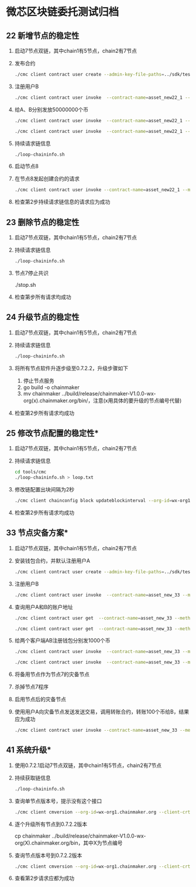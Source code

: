 # 微芯区块链委托测试归档

## 22 新增节点的稳定性

1. 启动7节点双链，其中chain1有5节点，chain2有7节点

2. 发布合约

   ```sh
   ./cmc client contract user create --admin-key-file-paths=../sdk/testdata/crypto-config/wx-org1.chainmaker.org/user/admin1/admin1.tls.key --admin-crt-file-paths=../sdk/testdata/crypto-config/wx-org1.chainmaker.org/user/admin1/admin1.tls.crt  --org-id=wx-org1.chainmaker.org --chain-id=chain1 --client-crt-file-paths=../sdk/testdata/crypto-config/wx-org1.chainmaker.org/user/client1/client1.tls.crt --client-key-file-paths=../sdk/testdata/crypto-config/wx-org1.chainmaker.org/user/client1/client1.tls.key --byte-code-path=../../test/wasm/asset-rust-0.7.2.wasm --contract-name=asset_new22_1 --runtime-type=WASMER --sdk-conf-path=../sdk/testdata/sdk_config.yml --version=1.0 --sync-result=true --params="{\"issue_limit\":\"500000000\",\"total_supply\":\"100000000\"}"
   ```

3. 注册用户B

   ```sh
   ./cmc client contract user invoke  --contract-name=asset_new22_1 --method=register --org-id=wx-org2.chainmaker.org --client-crt-file-paths=../sdk/testdata/crypto-config/wx-org2.chainmaker.org/user/client1/client1.tls.crt --client-key-file-paths=../sdk/testdata/crypto-config/wx-org2.chainmaker.org/user/client1/client1.tls.key --sdk-conf-path=../sdk/testdata/sdk_config.yml --sync-result=true
   ```

4. 给A、B分别发放50000000个币

   ```sh
   ./cmc client contract user invoke  --contract-name=asset_new22_1 --method=issue_amount --sdk-conf-path=../sdk/testdata/sdk_config.yml --org-id=wx-org1.chainmaker.org --client-crt-file-paths=../sdk/testdata/crypto-config/wx-org1.chainmaker.org/user/client1/client1.tls.crt --client-key-file-paths=../sdk/testdata/crypto-config/wx-org1.chainmaker.org/user/client1/client1.tls.key --params="{\"amount\":\"50000000\",\"to\":\"62c6a0672c28ae914e9c5100a2262762b0a5b7b13bf4b69b3beee92c51aefd0f\"}" --sync-result=true
   
   ./cmc client contract user invoke  --contract-name=asset_new22_1 --method=issue_amount --sdk-conf-path=../sdk/testdata/sdk_config.yml --org-id=wx-org1.chainmaker.org --client-crt-file-paths=../sdk/testdata/crypto-config/wx-org1.chainmaker.org/user/client1/client1.tls.crt --client-key-file-paths=../sdk/testdata/crypto-config/wx-org1.chainmaker.org/user/client1/client1.tls.key --params="{\"amount\":\"50000000\",\"to\":\"c5d7d472124c988175beacef2b482206910c94845777eb3689af33e240c67129\"}" --sync-result=true
   ```

   

5. 持续请求链信息

   ```sh
   ./loop-chaininfo.sh
   ```

6. 启动节点8

   

7. 在节点8发起创建合约的请求

   ```sh
   ./cmc client contract user invoke --contract-name=asset_new22_1 --method=transfer --sdk-conf-path=../sdk/testdata/sdk_config_bc1_node8.yml --org-id=wx-org1.chainmaker.org --client-crt-file-paths=../sdk/testdata/crypto-config/wx-org1.chainmaker.org/user/client1/client1.tls.crt --client-key-file-paths=../sdk/testdata/crypto-config/wx-org1.chainmaker.org/user/client1/client1.tls.key --params="{\"amount\":\"100\",\"to\":\"c5d7d472124c988175beacef2b482206910c94845777eb3689af33e240c67129\"}" --sync-result=true
   ```

8. 检查第2步持续请求链信息的请求应为成功

## 23 删除节点的稳定性

1. 启动7节点双链，其中chain1有5节点，chain2有7节点

2. 持续请求链信息

   ```sh
   ./loop-chaininfo.sh
   ```

3. 节点7停止共识

   ./stop.sh

4. 检查第步所有请求均成功

## 24 升级节点的稳定性

1. 启动7节点双链，其中chain1有5节点，chain2有7节点

2. 持续请求链信息

   ```sh
   ./loop-chaininfo.sh
   ```

3. 将所有节点软件升逐步级至0.7.2.2，升级步骤如下

   1. 停止节点服务
   2. go build -o chainmaker
   3. mv chainmaker ../build/release/chainmaker-V1.0.0-wx-org(x).chainmaker.org/bin/，注意(x用具体的要升级的节点编号代替)

4. 检查第2步所有请求均成功

## 25 修改节点配置的稳定性*

1. 启动7节点双链，其中chain1有5节点，chain2有7节点

2. 持续请求链信息

   ```sh
   cd tools/cmc
   ./loop-chaininfo.sh > loop.txt
   ```

3. 修改链配置出块间隔为2秒

   ```sh
   ./cmc client chainconfig block updateblockinterval --org-id=wx-org1.chainmaker.org --client-crt-file-paths=../sdk/testdata/crypto-config/wx-org1.chainmaker.org/user/client1/client1.tls.crt --client-key-file-paths=../sdk/testdata/crypto-config/wx-org1.chainmaker.org/user/client1/client1.tls.key --sdk-conf-path=../sdk/testdata/sdk_config.yml --admin-crt-file-paths=../sdk/testdata/crypto-config/wx-org1.chainmaker.org/user/admin1/admin1.tls.crt --admin-key-file-paths=../sdk/testdata/crypto-config/wx-org1.chainmaker.org/user/admin1/admin1.tls.key --block-interval 1000
   ```

4. 检查第2步所有请求均成功

## 33 节点灾备方案*

1. 启动7节点双链，其中chain1有5节点，chain2有7节点

2. 安装钱包合约，并默认注册用户A

   ```sh
   ./cmc client contract user create --admin-key-file-paths=../sdk/testdata/crypto-config/wx-org1.chainmaker.org/user/admin1/admin1.tls.key --admin-crt-file-paths=../sdk/testdata/crypto-config/wx-org1.chainmaker.org/user/admin1/admin1.tls.crt  --org-id=wx-org1.chainmaker.org --chain-id=chain2 --client-crt-file-paths=../sdk/testdata/crypto-config/wx-org1.chainmaker.org/user/client1/client1.tls.crt --client-key-file-paths=../sdk/testdata/crypto-config/wx-org1.chainmaker.org/user/client1/client1.tls.key --byte-code-path=../../test/wasm/asset-rust-0.7.2_v1.0.0.wasm --contract-name=asset_new_33 --runtime-type=WASMER --sdk-conf-path=../sdk/testdata/sdk_config.yml --version=1.0.0 --sync-result=true --params="{\"issue_limit\":\"1000\",\"total_supply\":\"100000000\"}"
   ```

3. 注册用户B

   ```sh
   ./cmc client contract user invoke  --contract-name=asset_new_33 --method=register --org-id=wx-org2.chainmaker.org  --chain-id=chain2 --client-crt-file-paths=../sdk/testdata/crypto-config/wx-org2.chainmaker.org/user/client1/client1.tls.crt --client-key-file-paths=../sdk/testdata/crypto-config/wx-org2.chainmaker.org/user/client1/client1.tls.key --sdk-conf-path=../sdk/testdata/sdk_config.yml --sync-result=true
   ```

   

4. 查询用户A和B的账户地址

   ```sh
   ./cmc client contract user get  --contract-name=asset_new_33 --method=query_address --sdk-conf-path=../sdk/testdata/sdk_config.yml --org-id=wx-org1.chainmaker.org  --chain-id=chain2 --client-crt-file-paths=../sdk/testdata/crypto-config/wx-org1.chainmaker.org/user/client1/client1.tls.crt --client-key-file-paths=../sdk/testdata/crypto-config/wx-org1.chainmaker.org/user/client1/client1.tls.key
   
   ./cmc client contract user get  --contract-name=asset_new_33 --method=query_address --sdk-conf-path=../sdk/testdata/sdk_config.yml --org-id=wx-org2.chainmaker.org  --chain-id=chain2 --client-crt-file-paths=../sdk/testdata/crypto-config/wx-org2.chainmaker.org/user/client1/client1.tls.crt --client-key-file-paths=../sdk/testdata/crypto-config/wx-org2.chainmaker.org/user/client1/client1.tls.key
   ```

   

5. 给两个客户端AB注册钱包分别发1000个币

   ```sh
   ./cmc client contract user invoke  --contract-name=asset_new_33 --method=issue_amount --sdk-conf-path=../sdk/testdata/sdk_config.yml --org-id=wx-org1.chainmaker.org  --chain-id=chain2 --client-crt-file-paths=../sdk/testdata/crypto-config/wx-org1.chainmaker.org/user/client1/client1.tls.crt --client-key-file-paths=../sdk/testdata/crypto-config/wx-org1.chainmaker.org/user/client1/client1.tls.key --params="{\"amount\":\"1000\",\"to\":\"62c6a0672c28ae914e9c5100a2262762b0a5b7b13bf4b69b3beee92c51aefd0f\"}" --sync-result=true
   
   ./cmc client contract user invoke  --contract-name=asset_new_33 --method=issue_amount --sdk-conf-path=../sdk/testdata/sdk_config.yml --org-id=wx-org1.chainmaker.org  --chain-id=chain2 --client-crt-file-paths=../sdk/testdata/crypto-config/wx-org1.chainmaker.org/user/client1/client1.tls.crt --client-key-file-paths=../sdk/testdata/crypto-config/wx-org1.chainmaker.org/user/client1/client1.tls.key --params="{\"amount\":\"1000\",\"to\":\"c5d7d472124c988175beacef2b482206910c94845777eb3689af33e240c67129\"}" --sync-result=true
   ```

6. 将备用节点作为节点7的灾备节点

7. 杀掉节点7程序

8. 启用节点后的灾备节点

9. 使用用户A向灾备节点发送发送交易，调用转账合约，转账100个币给B，结果应为成功

   ```sh
   ./cmc client contract user invoke --contract-name=asset_new_33 --method=transfer --sdk-conf-path=../sdk/testdata/sdk_config.yml --org-id=wx-org1.chainmaker.org  --chain-id=chain2 --client-crt-file-paths=../sdk/testdata/crypto-config/wx-org1.chainmaker.org/user/client1/client1.tls.crt --client-key-file-paths=../sdk/testdata/crypto-config/wx-org1.chainmaker.org/user/client1/client1.tls.key --params="{\"amount\":\"1000\",\"to\":\"c5d7d472124c988175beacef2b482206910c94845777eb3689af33e240c67129\"}" --sync-result=true
   ```

## 41 系统升级*

1. 使用0.7.2.1启动7节点双链，其中chain1有5节点，chain2有7节点

2. 持续获取链信息

   ```sh
   ./loop-chaininfo.sh
   ```

3. 查询单节点版本号，提示没有这个接口

   ```sh
   ./cmc client cmversion --org-id=wx-org1.chainmaker.org --client-crt-file-paths=../sdk/testdata/crypto-config/wx-org1.chainmaker.org/user/client1/client1.tls.crt --client-key-file-paths=../sdk/testdata/crypto-config/wx-org1.chainmaker.org/user/client1/client1.tls.key --sdk-conf-path=../sdk/testdata/sdk_config.yml
   ```

4. 逐个升级所有节点到0.7.2.2版本

   cp chainmaker ../build/release/chainmaker-V1.0.0-wx-org(X).chainmaker.org/bin，其中X为节点编号

5. 查询节点版本号到0.7.2.2版本

   ```sh
   ./cmc client cmversion --org-id=wx-org1.chainmaker.org --client-crt-file-paths=../sdk/testdata/crypto-config/wx-org1.chainmaker.org/user/client1/client1.tls.crt --client-key-file-paths=../sdk/testdata/crypto-config/wx-org1.chainmaker.org/user/client1/client1.tls.key --sdk-conf-path=../sdk/testdata/sdk_config.yml
   ```

6. 查看第2步请求应都为成功